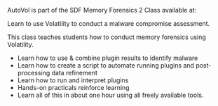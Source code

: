 AutoVol is part of the SDF Memory Forensics 2 Class available at: 

Learn to use Volatility to conduct a malware compromise assessment.

This class teaches students how to conduct memory forensics using Volatility.

- Learn how to use & combine plugin results to identify malware
- Learn how to create a script to automate running plugins and post-processing data refinement
- Learn how to run and interpret plugins
- Hands-on practicals reinforce learning
- Learn all of this in about one hour using all freely available tools.
